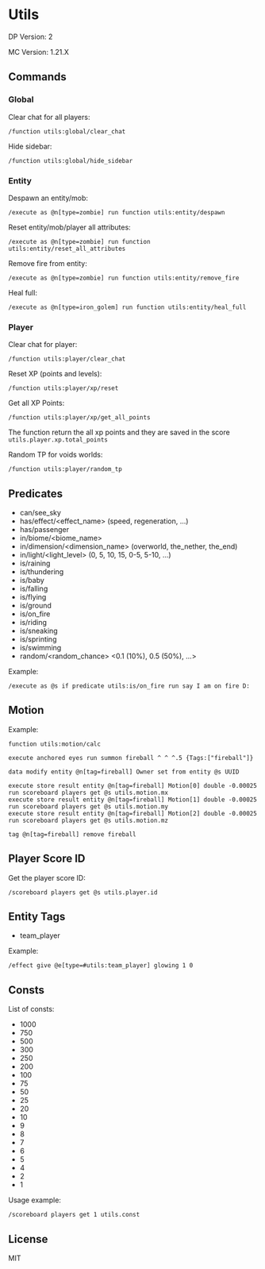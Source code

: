 # Utils

DP Version: 2

MC Version: 1.21.X

## Commands

### Global

Clear chat for all players:

```mcfunction
/function utils:global/clear_chat
```

Hide sidebar:

```mcfunction
/function utils:global/hide_sidebar
```

### Entity

Despawn an entity/mob:

```mcfunction
/execute as @n[type=zombie] run function utils:entity/despawn
```

Reset entity/mob/player all attributes:

```mcfunction
/execute as @n[type=zombie] run function utils:entity/reset_all_attributes
```

Remove fire from entity:

```mcfunction
/execute as @n[type=zombie] run function utils:entity/remove_fire
```

Heal full:

```mcfunction
/execute as @n[type=iron_golem] run function utils:entity/heal_full
```

### Player

Clear chat for player:

```mcfunction
/function utils:player/clear_chat
```

Reset XP (points and levels):

```mcfunction
/function utils:player/xp/reset
```

Get all XP Points:

```mcfunction
/function utils:player/xp/get_all_points
```

The function return the all xp points and they are saved in the score `utils.player.xp.total_points`

Random TP for voids worlds:

```mcfunction
/function utils:player/random_tp
```

## Predicates

- can/see_sky
- has/effect/<effect_name> (speed, regeneration, ...)
- has/passenger
- in/biome/<biome_name>
- in/dimension/<dimension_name> (overworld, the_nether, the_end)
- in/light/<light_level> (0, 5, 10, 15, 0-5, 5-10, ...)
- is/raining
- is/thundering
- is/baby
- is/falling
- is/flying
- is/ground
- is/on_fire
- is/riding
- is/sneaking
- is/sprinting
- is/swimming
- random/<random_chance> <0.1 (10%), 0.5 (50%), ...>

Example:

```mcfunction
/execute as @s if predicate utils:is/on_fire run say I am on fire D:
```

## Motion

Example:

```
function utils:motion/calc

execute anchored eyes run summon fireball ^ ^ ^.5 {Tags:["fireball"]}

data modify entity @n[tag=fireball] Owner set from entity @s UUID

execute store result entity @n[tag=fireball] Motion[0] double -0.00025 run scoreboard players get @s utils.motion.mx
execute store result entity @n[tag=fireball] Motion[1] double -0.00025 run scoreboard players get @s utils.motion.my
execute store result entity @n[tag=fireball] Motion[2] double -0.00025 run scoreboard players get @s utils.motion.mz

tag @n[tag=fireball] remove fireball
```

## Player Score ID

Get the player score ID:

```mcfunction
/scoreboard players get @s utils.player.id
```

## Entity Tags

- team_player

Example:

```mcfunction
/effect give @e[type=#utils:team_player] glowing 1 0
```

## Consts

List of consts:
- 1000
- 750
- 500
- 300
- 250
- 200
- 100
- 75
- 50
- 25
- 20
- 10
- 9
- 8
- 7
- 6
- 5
- 4
- 2
- 1

Usage example:

```mcfunction
/scoreboard players get 1 utils.const
```

## License

MIT
